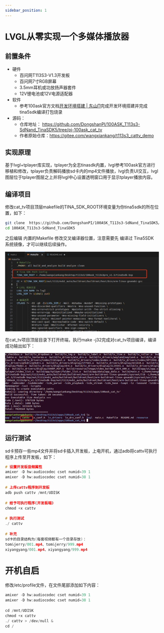 ```yaml
---
sidebar_position: 1
---
```

# LVGL从零实现一个多媒体播放器

## 前置条件

+ 硬件
    - 百问网T113S3-V1.3开发板
    - 百问网7寸RGB屏幕
    - 3.5mm耳机或功放扬声器套件
    - 12V锂电池或12V电源适配器
+ 软件
    - 参考100ask官方文档[开发环境搭建 | 东山Π](https://docs.100ask.net/dshanpi/docs/T113s3-Pro/part3/DevelopmentEnvironmentSetup/)完成开发环境搭建并完成tina5sdk编译打包烧录
+ 源码：
    + 仓库地址： https://github.com/DongshanPI/100ASK_T113s3-SdNand_TinaSDK5/tree/pj-100ask_cat_tv
    + 作者原始仓库：https://gitee.com/wangxiankang/t113s3_cattv_demo


## 实现原理
基于lvgl+tplayer库实现，tplayer为全志tinasdk内置，lvgl参考100ask官方进行移植和修改，tplayer负责解码播放sd卡内的mp4文件播放，lvgl负责UI交互，lvgl图层位于tplayer图层之上并将lvgl中心设置透明窗口用于显示tplayer播放内容。

## 编译项目
修改cat_tv项目顶层makefile的TINA_SDK_ROOT环境变量为你tina5sdk的所在位置，如下：

```bash
git clone  https://github.com/DongshanPI/100ASK_T113s3-SdNand_TinaSDK5/ -b pj-100ask_cat_tv
cd 100ASK_T113s3-SdNand_TinaSDK5
```

之后编辑 内置的Makefile 修改交叉编译器位置，注意需要先 编译过 Tina5SDK 系统镜像，才可以继续后续操作。

![](images/1740894874041-d0e88c86-cd2b-4aa5-9e3d-4a66c20f51a7.png)

在cat_tv项目顶层目录下打开终端，执行make -j32完成对cat_tv项目编译，编译成功输出如下：

![](images/1740895163774-661c01d0-d59d-420c-85c6-fe9d6c3decd8.png)

## 运行测试
sd卡预存一些mp4文件并将sd卡插入开发板，上电开机，通过adb将cattv可执行程序上传至开发板，如下：

```c
# 设置开发板音频属性
amixer -D hw:audiocodec cset numid=39 1
amixer -D hw:audiocodec cset numid=38 1

# 上传cattv程序到开发板
adb push cattv /mnt/UDISK

# 给予可执行程序(开发板端)
chmod +x cattv

# 执行测试
./ cattv

# 补充
sd卡的目录结构为(每套视频都有一个目录存放)：
tom&jerry/001.mp4、tom&jerry/999.mp4
xiyangyang/001.mp4、xiyangyang/999.mp4
```

# 开机自启
修改/etc/profile文件，在文件尾部添加如下内容：

```c
amixer -D hw:audiocodec cset numid=39 1
amixer -D hw:audiocodec cset numid=38 1

cd /mnt/UDISK
chmod +x cattv
./ cattv > /dev/null &
cd /
```

